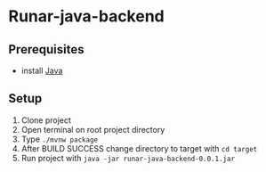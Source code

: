 # Runar-java-backend
## Prerequisites

- install [Java](https://jdk.java.net/19/)

## Setup
1. Clone project
2. Open terminal on root project directory
3. Type `./mvnw package`
4. After BUILD SUCCESS change directory to target with `cd target`
5. Run project with `java -jar runar-java-backend-0.0.1.jar`
